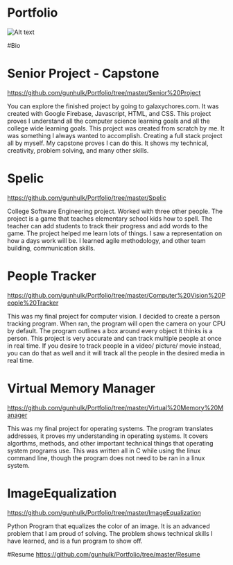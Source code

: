 # Portfolio

![Alt text](C:/Users/Arcti/Downloads/182495110_952438572267546_2599843602872787494_n.jpg?raw=true "Title")

#Bio


# Senior Project - Capstone 
https://github.com/gunhulk/Portfolio/tree/master/Senior%20Project

You can explore the finished project by going to galaxychores.com. It was created with Google Firebase, Javascript, HTML, and CSS. This project proves I understand all the computer science learning goals and all the college wide learning goals. This project was created from scratch by me. It was something I always wanted to accomplish. Creating a full stack project all by myself. My capstone proves I can do this. It shows my technical, creativity, problem solving, and many other skills.


# Spelic
https://github.com/gunhulk/Portfolio/tree/master/Spelic

College Software Engineering project. Worked with three other people. The project is a game that teaches elementary school kids how to spell. The teacher can add students to track their progress and add words to the game. The project helped me learn lots of things. I saw a representation on how a days work will be. I learned agile methodology, and other team building, communication skills.

# People Tracker 
https://github.com/gunhulk/Portfolio/tree/master/Computer%20Vision%20People%20Tracker

This was my final project for computer vision. I decided to create a person tracking program. When ran, the program will open the camera on your CPU by default. The program outlines a box around every object it thinks is a person. This project is very accurate and can track multiple people at once in real time. If you desire to track people in a video/ picture/ movie instead, you can do that as well and it will track all the people in the desired media in real time.

# Virtual Memory Manager  
https://github.com/gunhulk/Portfolio/tree/master/Virtual%20Memory%20Manager

This was my final project for operating systems. The program translates addresses, it proves my understanding in operating systems. It covers algorthms, methods, and other important technical things that operating system programs use. This was written all in C while using the linux command line, though the program does not need to be ran in a linux system.

# ImageEqualization 
https://github.com/gunhulk/Portfolio/tree/master/ImageEqualization

Python Program that equalizes the color of an image. It is an advanced problem that I am proud of solving. The problem shows technical skills I have learned, and is a fun program to show off.

#Resume
https://github.com/gunhulk/Portfolio/tree/master/Resume
